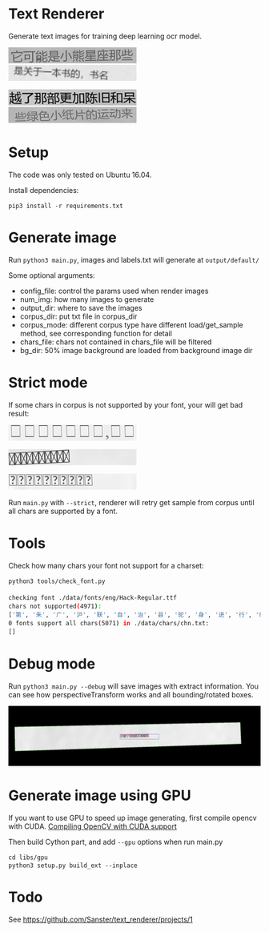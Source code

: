 # Text Renderer
Generate text images for training deep learning ocr model.

![example1.jpg](./imgs/example1.jpg)
![example2.jpg](./imgs/example2.jpg)

![example3.jpg](./imgs/example3.jpg)
![example4.jpg](./imgs/example4.jpg)

# Setup
The code was only tested on Ubuntu 16.04.

Install dependencies:
```
pip3 install -r requirements.txt
```

# Generate image
Run `python3 main.py`, images and labels.txt will generate at `output/default/`

Some optional arguments:
- config_file: control the params used when render images
- num_img: how many images to generate
- output_dir: where to save the images
- corpus_dir: put txt file in corpus_dir
- corpus_mode: different corpus type have different load/get_sample method, see corresponding function for detail
- chars_file: chars not contained in chars_file will be filtered
- bg_dir: 50% image background are loaded from background image dir

# Strict mode
If some chars in corpus is not supported by your font, your will get bad result:

![bad_example1](./imgs/bad_example1.jpg)

![bad_example2](./imgs/bad_example2.jpg)

![bad_example3](./imgs/bad_example3.jpg)

Run `main.py` with `--strict`, renderer will retry get sample from corpus until all chars are supported by a font.

# Tools
Check how many chars your font not support for a charset:
```bash
python3 tools/check_font.py

checking font ./data/fonts/eng/Hack-Regular.ttf
chars not supported(4971):
['第', '朱', '广', '沪', '联', '自', '治', '县', '驼', '身', '进', '行', '纳', '税', '防', '火', '墙', '掏', '心', '内', '容', '万', '警','钟', '上', '了', '解'...]
0 fonts support all chars(5071) in ./data/chars/chn.txt:
[]
```

# Debug mode
Run `python3 main.py --debug` will save images with extract information.
You can see how perspectiveTransform works and all bounding/rotated boxes.

![debug_demo](./imgs/debug_demo.jpg)

# Generate image using GPU
If you want to use GPU to speed up image generating, first compile opencv with CUDA.
[Compiling OpenCV with CUDA support](https://www.pyimagesearch.com/2016/07/11/compiling-opencv-with-cuda-support/)

Then build Cython part, and add `--gpu` options when run main.py
```
cd libs/gpu
python3 setup.py build_ext --inplace
```


# Todo
See https://github.com/Sanster/text_renderer/projects/1
